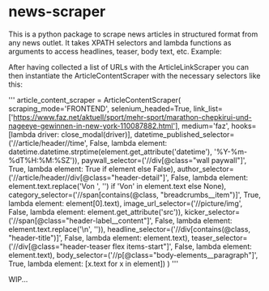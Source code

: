 # news-scraper

This is a python package to scrape news articles in structured format from any news outlet. It takes XPATH selectors and lambda functions as arguments to access headlines, teaser, body text, etc. Example:

After having collected a list of URLs with the ArticleLinkScraper you can then instantiate the ArticleContentScraper with the necessary selectors like this:

'''
article_content_scraper = ArticleContentScraper(
    scraping_mode='FRONTEND',
    selenium_headed=True,
    link_list=['https://www.faz.net/aktuell/sport/mehr-sport/marathon-chepkirui-und-nageeye-gewinnen-in-new-york-110087882.html'],
    medium='faz',
    hooks=[lambda driver: close_modal(driver)],
    datetime_published_selector=('//article/header//time', False, lambda element: datetime.datetime.strptime(element.get_attribute('datetime'), '%Y-%m-%dT%H:%M:%SZ')),
    paywall_selector=('//div[@class="wall paywall"]', True, lambda element: True if element else False),
    author_selector=('//article/header//div[@class="header-detail"]', False, lambda element: element.text.replace('Von ', '') if 'Von' in element.text else None),
    category_selector=('//span[contains(@class, "breadcrumbs__item")]', True, lambda element: element[0].text),
    image_url_selector=('//picture/img', False, lambda element: element.get_attribute('src')),
    kicker_selector=('//span[@class="header-label__content"]', False, lambda element: element.text.replace('\n', '')),
    headline_selector=('//div[contains(@class, "header-title")]', False, lambda element: element.text),
    teaser_selector=('//div[@class="header-teaser flex items-start"]', False, lambda element: element.text),
    body_selector=('//p[@class="body-elements__paragraph"]', True, lambda element: [x.text for x in element])
)
'''

WIP...